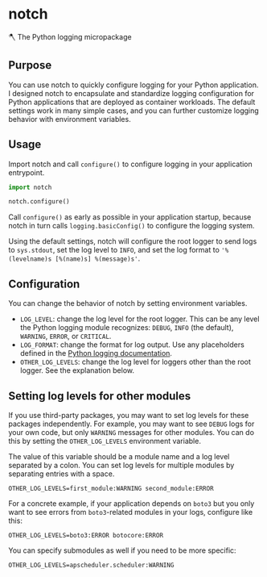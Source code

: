 # notch

🪓 The Python logging micropackage

## Purpose

You can use notch to quickly configure logging for your Python application. I designed notch
to encapsulate and standardize logging configuration for Python applications that are deployed
as container workloads. The default settings work in many simple cases, and you can further
customize logging behavior with environment variables.

## Usage

Import notch and call `configure()` to configure logging in your application entrypoint.

```python
import notch

notch.configure()
```

Call `configure()` as early as possible in your application startup, because notch in turn
calls `logging.basicConfig()` to configure the logging system.

Using the default settings, notch will configure the root logger to send logs to
`sys.stdout`, set the log level to `INFO`, and set the log format to
`'%(levelname)s [%(name)s] %(message)s'`.

## Configuration

You can change the behavior of notch by setting environment variables.

* `LOG_LEVEL`: change the log level for the root logger. This can be any level the Python
  logging module recognizes: `DEBUG`, `INFO` (the default), `WARNING`, `ERROR`, or `CRITICAL`.
* `LOG_FORMAT`: change the format for log output. Use any placeholders defined in the
  [Python logging documentation][a].
* `OTHER_LOG_LEVELS`: change the log level for loggers other than the root logger. See the
  explanation below.

[a]: https://docs.python.org/3/library/logging.html#logrecord-attributes

## Setting log levels for other modules

If you use third-party packages, you may want to set log levels for these packages
independently. For example, you may want to see `DEBUG` logs for your own code, but only
`WARNING` messages for other modules. You can do this by setting the `OTHER_LOG_LEVELS`
environment variable.

The value of this variable should be a module name and a log level separated by a colon.
You can set log levels for multiple modules by separating entries with a space.

```
OTHER_LOG_LEVELS=first_module:WARNING second_module:ERROR
```

For a concrete example, if your application depends on `boto3` but you only want to see errors
from `boto3`-related modules in your logs, configure like this:

```
OTHER_LOG_LEVELS=boto3:ERROR botocore:ERROR
```

You can specify submodules as well if you need to be more specific:

```
OTHER_LOG_LEVELS=apscheduler.scheduler:WARNING
```
